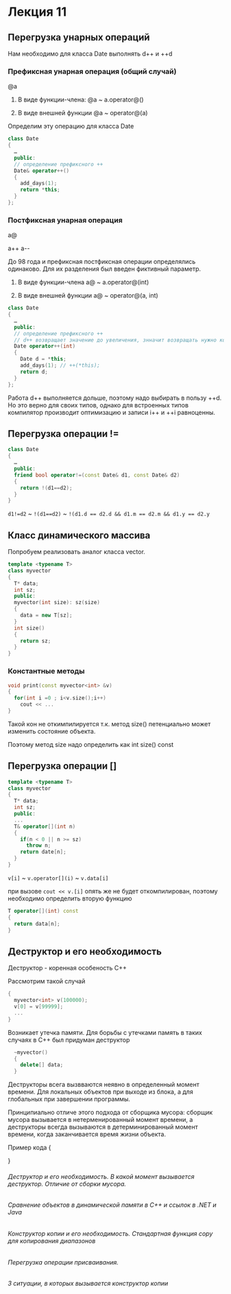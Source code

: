 # Лекция 11 


## Перегрузка унарных операций

Нам необходимо для класса Date выполнять d++ и ++d

### Префиксная унарная операция (общий случай)

@a

1. В виде функции-члена:
@a ~ a.operator@()

2. В виде внешней функции
@a ~ operator@(a)

Определим эту операцию для класса Date

```cpp
class Date
{
  …
  public:
  // определение префиксного ++
  Date& operator++()
  {
    add_days(1);
    return *this;
  }
};
```


### Постфиксная унарная операция

a@

a++ a--

До 98 года и префиксная постфиксная операции определялись одинаково. Для их разделения был введен фиктивный параметр.

1. В виде функции-члена
a@ ~ a.operator@(int)

2. В виде внешней функции
a@ ~ operator@(a, int)

```cpp
class Date
{
  …
  public:
  // определение префиксного ++
  // d++ возвращает значение до увеличения, знначит возвращать нужно копию, а не ссылку.
  Date operator++(int)
  {
    Date d = *this;
    add_days(1); // ++(*this);
    return d;
  }
};
```

Работа d++ выполняется дольше, поэтому надо выбирать в пользу ++d. Но это верно для своих типов, однако для встроенных типов компилятор производит оптимизацию и записи i++ и ++i равноценны.


## Перегрузка операции != 

```cpp
class Date
{
  …
  public:
  friend bool operator!=(const Date& d1, const Date& d2)
  {
    return !(d1==d2);
  }  
}
```

`d1!=d2` ~ `!(d1==d2)` ~ `!(d1.d == d2.d && d1.m == d2.m && d1.y == d2.y`



## Класс динамического массива

Попробуем реализовать аналог класса vector.

```cpp
template <typename T>
class myvector
{
  T* data;
  int sz;
  public:
  myvector(int size): sz(size)
  {
    data = new T[sz];
  }
  int size()
  {
    return sz;
  }
}
```

### Константные методы

```cpp
void print(const myvector<int> &v)
{
  for(int i =0 ; i<v.size();i++)
    cout << ...
}
```

Такой кон не откимпилируется т.к. метод size() петенциально может изменить состояние объекта.

Поэтому метод size надо определить как int size() const

## Перегрузка операции []


```cpp
template <typename T>
class myvector
{
  T* data;
  int sz;
  public:
  ...
  T& operator[](int n)
  {
    if(n < 0 || n >= sz)
      throw n;
    return date[n];
  }
}
```

`v[i]` ~ `v.operator[](i)` ~ `v.data[i]`

при вызове `cout << v.[i]` опять же не будет откомпилирован, поэтому необходимо определить вторую функцию 

```cpp
T operator[](int) const
{
  return data[n];
}
```


## Деструктор и его необходимость

Деструктор - коренная особеность C++

Рассмотрим такой случай

```cpp
{
  myvector<int> v(100000);
  v[0] = v[99999];
  ...
}
```

Возникает утечка памяти. 
Для борьбы с утечками память в таких случаях в C++ был придуман деструктор

```cpp
  ~myvector()
  {
    delete[] data;
  }
```

Деструкторы всега вызвваются неявно в определенный момент времени. Для локальных объектов при выходе из блока, а для глобальных при завершении программы.

Принципиально отличе этого подхода от сборщика  мусора: сборщик мусора вызывается в нетерменированный момент времени, а деструкторы всегда вызываются в детерминированный момент времени, когда заканчивается время жизни объекта.


Пример кода
{

}








###### Деструктор и его необходимость. В какой момент вызывается деструктор. Отличие от сборки мусора.
###### Сравнение объектов в динамической памяти в C++ и ссылок в .NET и Java
###### Конструктор копии и его необходимость. Стандартная функция copy для копирования диапазонов
###### Перегрузка операции присваивания.
###### 3 ситуации, в которых вызывается конструктор копии
